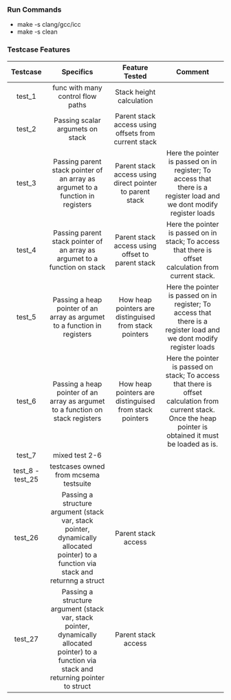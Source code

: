 ### Run Commands
- make -s clang/gcc/icc
- make -s clean

### Testcase Features
  
| Testcase 	| Specifics 	| Feature Tested 	| Comment |
|:--------:	|:-----------------------------------------------------------------------------------------------------:	|:------------------------:	|:------------------------:	| 
| test_1 	| func with many control flow paths 	| Stack height calculation 	| |
| test_2 	| Passing scalar argumets on stack 	| Parent stack access using offsets from current stack 	| |
| test_3 	| Passing parent stack pointer of an array as argumet to a function in registers  | Parent stack access using direct pointer to parent stack 	| Here the pointer is passed on in register; To access that there is a register load and we dont modify register loads | |
| test_4 	| Passing parent stack pointer of an array as argumet to a function on stack  | Parent stack access using offset to parent stack 	| Here the pointer is passed on in stack; To access that there is offset calculation from current stack. ||
| test_5 	| Passing a heap pointer of an array as argumet to a function in registers  | How heap pointers are distinguised from stack pointers 	| Here the pointer is passed on in register; To access that there is a register load and we dont modify register loads |
| test_6 	| Passing a heap pointer of an array as argumet to a function on stack registers  | How heap pointers are distinguised from stack pointers 	| Here the pointer is passed on stack; To access that there is offset calculation from current stack. Once the heap pointer is obtained it must be loaded as is. |
| test_7 	| mixed test 2-6  | 	| |
| test_8 - test_25 	| testcases owned from mcsema testsuite | 	| |
| test_26 	| Passing a structure argument (stack var, stack pointer, dynamically allocated pointer) to a function via stack   and returnng a struct          | Parent stack access 	|  |
| test_27 	|  Passing a structure argument (stack var, stack pointer, dynamically allocated pointer) to a function via stack and returning pointer to struct | Parent stack access 	|  |
